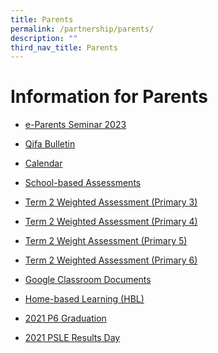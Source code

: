 ```yaml
---
title: Parents
permalink: /partnership/parents/
description: ""
third_nav_title: Parents
---
```

Information for Parents
=======


* [e-Parents Seminar 2023](https://qifapri-moe-edu-sg-admin.cwp.sg/partnership/e-parents-seminar-2023)

* [Qifa Bulletin](https://qifapri-moe-edu-sg-admin.cwp.sg/partnership/parents/qifa-bulletin)
 
* [Calendar](https://qifapri-moe-edu-sg-admin.cwp.sg/partnership/parents/calendar)

* [School-based Assessments](https://qifapri-moe-edu-sg-admin.cwp.sg/partnership/parents/school-based-assessments)

* [Term 2 Weighted Assessment (Primary 3)](/files/letter%20to%20parents%20p3%202023%20_update.pdf)

* [Term 2 Weighted Assessment (Primary 4)](/files/term%202%20wa2%20p4%202023.pdf)

* [Term 2 Weight Assessment (Primary 5)](/files/term%202%20wa2%20p5%202023.pdf)

* [Term 2 Weighted Assessment (Primary 6)](/files/term%202%20wa2%20p6%202023.pdf)
 
* [Google Classroom Documents](/partnership/parents/google-classroom/)
 
* [Home-based Learning (HBL)](/partnership/parents/hbl/)
 
* [2021 P6 Graduation](/partnership/parents/2021-P6-Graduation/)
 
* [2021 PSLE Results Day](https://drive.google.com/drive/folders/1y4mHjAZ_jHLvLKXolLqsDW6BMdPlIZ52)
